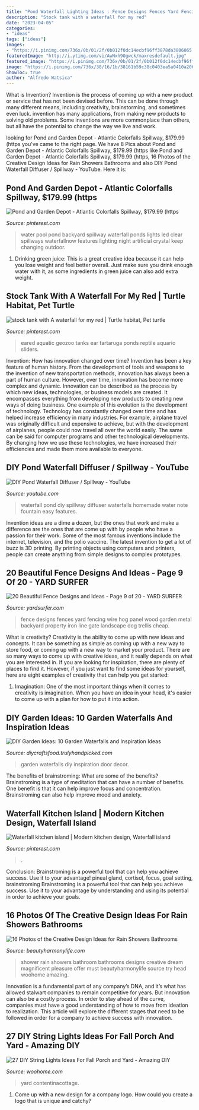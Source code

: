 ```yaml
---
title: "Pond Waterfall Lighting Ideas : Fence Designs Fences Yard Fencing Wire Hog Panel Wood Garden Metal Backyard Property Iron Line Gate Landscape Dog Trellis Cheap"
description: "Stock tank with a waterfall for my red"
date: "2023-04-05"
categories:
- "ideas"
tags: ["ideas"]
images:
- "https://i.pinimg.com/736x/0b/01/2f/0b012f0dc14ecbf96ff3878da3806065.jpg"
featuredImage: "http://i.ytimg.com/vi/AwNxh9Ogwck/maxresdefault.jpg"
featured_image: "https://i.pinimg.com/736x/0b/01/2f/0b012f0dc14ecbf96ff3878da3806065.jpg"
image: "https://i.pinimg.com/736x/38/16/1b/38161b59c38c0403ea5a0410a2062bda.jpg"
ShowToc: true
author: "Alfredo Watsica"
---
```



What is Invention?
Invention is the process of coming up with a new product or service that has not been devised before. This can be done through many different means, including creativity, brainstorming, and sometimes even luck. invention has many applications, from making new products to solving old problems. Some inventions are more commonplace than others, but all have the potential to change the way we live and work.

	

		
looking for Pond and Garden Depot - Atlantic Colorfalls Spillway, $179.99 (https you've came to the right page. We have 8 Pics about Pond and Garden Depot - Atlantic Colorfalls Spillway, $179.99 (https like Pond and Garden Depot - Atlantic Colorfalls Spillway, $179.99 (https, 16 Photos of the Creative Design Ideas for Rain Showers Bathrooms and also DIY Pond Waterfall Diffuser / Spillway - YouTube. Here it is:
		
    
## Pond And Garden Depot - Atlantic Colorfalls Spillway, $179.99 (https

<img loading=lazy src="https://i.pinimg.com/736x/38/16/1b/38161b59c38c0403ea5a0410a2062bda.jpg" onerror="this.onerror=null;this.src='https://tse4.mm.bing.net/th?id=OIP.JGn64JOwOVx5e4HifMUDmgHaG6&amp;pid=15.1';" alt="Pond and Garden Depot - Atlantic Colorfalls Spillway, $179.99 (https">

_Source: pinterest.com_

>water pool pond backyard spillway waterfall ponds lights led clear spillways waterfallnow features lighting night artificial crystal keep changing outdoor. 

	

1. Drinking green juice: This is a great creative idea because it can help you lose weight and feel better overall. Just make sure you drink enough water with it, as some ingredients in green juice can also add extra weight.

    
## Stock Tank With A Waterfall For My Red | Turtle Habitat, Pet Turtle

<img loading=lazy src="https://i.pinimg.com/736x/0b/01/2f/0b012f0dc14ecbf96ff3878da3806065.jpg" onerror="this.onerror=null;this.src='https://tse4.mm.bing.net/th?id=OIP.t4SjLum9Okl75Rj3Nb7uZAHaJ3&amp;pid=15.1';" alt="stock tank with A waterfall for my red | Turtle habitat, Pet turtle">

_Source: pinterest.com_

>eared aquatic geozoo tanks ear tartaruga ponds reptile aquario sliders. 

	

Invention: How has innovation changed over time?
Invention has been a key feature of human history. From the development of tools and weapons to the invention of new transportation methods, innovation has always been a part of human culture. However, over time, innovation has become more complex and dynamic. Innovation can be described as the process by which new ideas, technologies, or business models are created. It encompasses everything from developing new products to creating new ways of doing business.
One example of this evolution is the development of technology. Technology has constantly changed over time and has helped increase efficiency in many industries. For example, airplane travel was originally difficult and expensive to achieve, but with the development of airplanes, people could now travel all over the world easily. The same can be said for computer programs and other technological developments. By changing how we use these technologies, we have increased their efficiencies and made them more available to everyone.

    
## DIY Pond Waterfall Diffuser / Spillway - YouTube

<img loading=lazy src="http://i.ytimg.com/vi/AwNxh9Ogwck/maxresdefault.jpg" onerror="this.onerror=null;this.src='https://tse1.mm.bing.net/th?id=OIP.ytODeZFRboMSGamSAjroOAHaEK&amp;pid=15.1';" alt="DIY Pond Waterfall Diffuser / Spillway - YouTube">

_Source: youtube.com_

>waterfall pond diy spillway diffuser waterfalls homemade water note fountain easy features. 

	

Invention ideas are a dime a dozen, but the ones that work and make a difference are the ones that are come up with by people who have a passion for their work. Some of the most famous inventions include the internet, television, and the polio vaccine. The latest invention to get a lot of buzz is 3D printing. By printing objects using computers and printers, people can create anything from simple designs to complex prototypes.

    
## 20 Beautiful Fence Designs And Ideas - Page 9 Of 20 - YARD SURFER

<img loading=lazy src="http://yardsurfer.com/wp-content/uploads/2017/01/Fence-Designs-and-Ideas-9.jpg" onerror="this.onerror=null;this.src='https://tse1.mm.bing.net/th?id=OIP.if5lF0GvUAqHfvhkq7T5TQHaNK&amp;pid=15.1';" alt="20 Beautiful Fence Designs and Ideas - Page 9 of 20 - YARD SURFER">

_Source: yardsurfer.com_

>fence designs fences yard fencing wire hog panel wood garden metal backyard property iron line gate landscape dog trellis cheap. 

	

What is creativity?
Creativity is the ability to come up with new ideas and concepts. It can be something as simple as coming up with a new way to store food, or coming up with a new way to market your product. There are so many ways to come up with creative ideas, and it really depends on what you are interested in. If you are looking for inspiration, there are plenty of places to find it. However, if you just want to find some ideas for yourself, here are eight examples of creativity that can help you get started: 
1) Imagination: One of the most important things when it comes to creativity is imagination. When you have an idea in your head, it's easier to come up with a plan for how to put it into action.

    
## DIY Garden Ideas: 10 Garden Waterfalls And Inspiration Ideas

<img loading=lazy src="http://diycraftsfood.trulyhandpicked.com/wp-content/uploads/2016/06/Garden-waterfalls_7r.jpg" onerror="this.onerror=null;this.src='https://tse3.mm.bing.net/th?id=OIP.bnXszr_jPI6HuGI2u1Kg1QHaJ4&amp;pid=15.1';" alt="DIY Garden Ideas: 10 Garden Waterfalls and Inspiration Ideas">

_Source: diycraftsfood.trulyhandpicked.com_

>garden waterfalls diy inspiration door decor. 

	

The benefits of brainstroming: What are some of the benefits?
Brainstroming is a type of meditation that can have a number of benefits. One benefit is that it can help improve focus and concentration. Brainstroming can also help improve mood and anxiety.

    
## Waterfall Kitchen Island | Modern Kitchen Design, Waterfall Island

<img loading=lazy src="https://i.pinimg.com/736x/ef/7d/67/ef7d67fbc59c73ff66aa6648db29e477.jpg" onerror="this.onerror=null;this.src='https://tse3.mm.bing.net/th?id=OIP.Bt1dbC6tO-jX9BuzEz77LQHaFj&amp;pid=15.1';" alt="Waterfall kitchen island | Modern kitchen design, Waterfall island">

_Source: pinterest.com_

>. 

	

Conclusion: Brainstroming is a powerful tool that can help you achieve success. Use it to your advantage!
pineal gland, cortisol, focus, goal setting, brainstroming
Brainstroming is a powerful tool that can help you achieve success. Use it to your advantage by understanding and using its potential in order to achieve your goals.

    
## 16 Photos Of The Creative Design Ideas For Rain Showers Bathrooms

<img loading=lazy src="https://beautyharmonylife.com/wp-content/uploads/2013/09/shower-head-rain-52059-4275855-800x1200.jpg" onerror="this.onerror=null;this.src='https://tse1.mm.bing.net/th?id=OIP.4ZGaiiuUTx8cvmV2fAZyNwHaLH&amp;pid=15.1';" alt="16 Photos of the Creative Design Ideas for Rain Showers Bathrooms">

_Source: beautyharmonylife.com_

>shower rain showers bathroom bathrooms designs creative dream magnificent pleasure offer must beautyharmonylife source try head woohome amazing. 

	

Innovation is a fundamental part of any company’s DNA, and it’s what has allowed stalwart companies to remain competitive for years. But innovation can also be a costly process. In order to stay ahead of the curve, companies must have a good understanding of how to move from ideation to realization. This article will explore the different stages that need to be followed in order for a company to achieve success with innovation.

    
## 27 DIY String Lights Ideas For Fall Porch And Yard - Amazing DIY

<img loading=lazy src="https://www.woohome.com/wp-content/uploads/2017/09/string-lighting-ideas-for-Fall-yard-and-garden-18.jpg" onerror="this.onerror=null;this.src='https://tse2.mm.bing.net/th?id=OIP.4wpjwXSjW3xLxu0gH2sedQHaHa&amp;pid=15.1';" alt="27 DIY String Lights Ideas For Fall Porch and Yard - Amazing DIY">

_Source: woohome.com_

>yard contentinacottage. 

	

1. Come up with a new design for a company logo. How could you create a logo that is unique and catchy?

